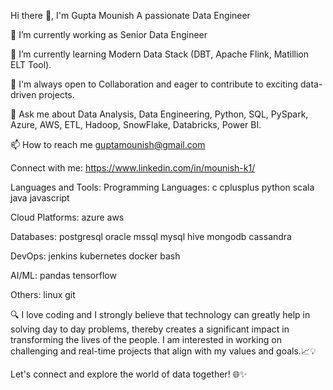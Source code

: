 Hi there 👋, I'm Gupta Mounish
A passionate Data Engineer


🔭 I’m currently working as Senior Data Engineer

🌱 I’m currently learning Modern Data Stack (DBT, Apache Flink, Matillion ELT Tool).

👯 I'm always open to Collaboration and eager to contribute to exciting data-driven projects.

💬 Ask me about Data Analysis, Data Engineering, Python, SQL, PySpark, Azure, AWS, ETL, Hadoop, SnowFlake, Databricks, Power BI.

📫 How to reach me guptamounish@gmail.com

Connect with me:
https://www.linkedin.com/in/mounish-k1/

Languages and Tools:
Programming Languages: c cplusplus python scala java javascript

Cloud Platforms: azure aws

Databases: postgresql oracle mssql mysql hive mongodb cassandra

DevOps: jenkins kubernetes docker bash

AI/ML: pandas tensorflow

Others: linux git

🔍 I love coding and I strongly believe that technology can greatly help in solving day to day problems, thereby creates a significant impact in transforming the lives of the people. I am interested in working on challenging and real-time projects that align with my values and goals.📈💡

Let's connect and explore the world of data together! 🌐✨

<!---
guptamounish/guptamounish is a ✨ special ✨ repository because its `README.md` (this file) appears on your GitHub profile.
You can click the Preview link to take a look at your changes.
--->
